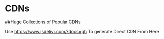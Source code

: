 # CDNs

##Huge Collections of Popular CDNs 

Use https://www.jsdelivr.com/?docs=gh
To generate Direct CDN From Here
